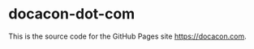 docacon-dot-com
===============

This is the source code for the GitHub Pages site https://docacon.com.
